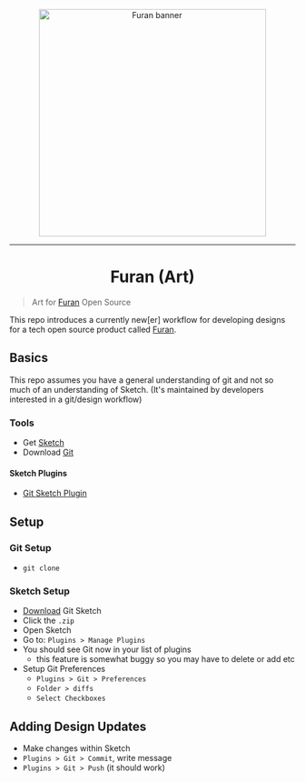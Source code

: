 <p align="center">
  <img alt="Furan banner" src="http://imgh.us/furan.svg" width="400" />
</p>
<hr>
<h1 align="center">Furan (Art)</h1>

> Art for [Furan](https://github.com/dollarshaveclub/furan) Open Source 

This repo introduces a currently new[er] workflow for developing designs for a tech open source product called [Furan](https://github.com/dollarshaveclub/furan).

## Basics

This repo assumes you have a general understanding of git and not so much of an understanding of Sketch. (It's maintained by developers interested in a git/design workflow)

### Tools
-  Get [Sketch](https://www.sketchapp.com/) 
-  Download [Git](https://git-scm.com/) 

#### Sketch Plugins
-  [Git Sketch Plugin](https://github.com/mathieudutour/git-sketch-plugin/)

## Setup

### Git Setup
-  `git clone`

### Sketch Setup
-  [Download](https://github.com/mathieudutour/git-sketch-plugin/releases/tag/v0.9.1) Git Sketch
-  Click the `.zip`
-  Open Sketch
-  Go to: `Plugins > Manage Plugins`
-  You should see Git now in your list of plugins
   - this feature is somewhat buggy so you may have to delete or add etc
-  Setup Git Preferences
   -  `Plugins > Git > Preferences`
   -  `Folder > diffs`
   -  `Select Checkboxes`

## Adding Design Updates
-  Make changes within Sketch
-  `Plugins > Git > Commit`, write message
-  `Plugins > Git > Push` (it should work)